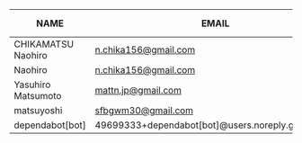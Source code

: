 |        NAME        |        EMAIL         | +(APPEND) | -(DELETE) |
|--------------------|----------------------|-----------|-----------|
| CHIKAMATSU Naohiro | n.chika156@gmail.com |      2663 |         0 |
 Naohiro | n.chika156@gmail.com                              |      4618 |      1244 |
| Yasuhiro Matsumoto | mattn.jp@gmail.com                                |        19 |        32 |
| matsuyoshi         | sfbgwm30@gmail.com                                |         5 |         6 |
| dependabot[bot]    | 49699333+dependabot[bot]@users.noreply.github.com |         0 |         0 |
